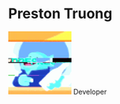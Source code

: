 # Preston Truong
![My PFP](https://github.com/PrestonT500/prestont500.github.io/blob/2bdb58d8f2ac327b884c60cc27deef2a9965f09e/pfp.gif?raw=true)
Developer
